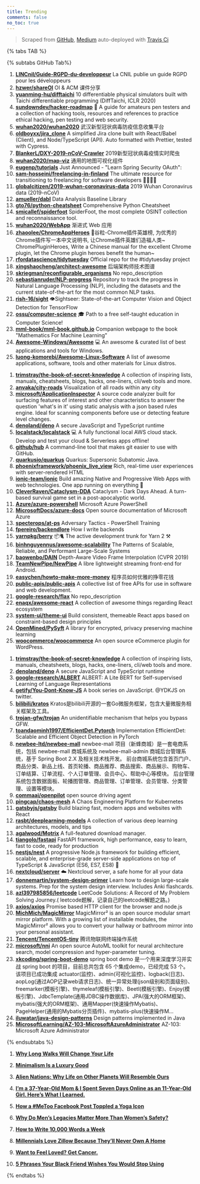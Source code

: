 ```yaml
---
title: Trending
comments: false
no_toc: true
---
```


> Scraped from [GitHub](https://github.com/trending), [Medium](https://medium.com/topic/popular)
auto-deployed with [Travis Ci](https://travis-ci.org/)

{% tabs TAB %}
<!-- tab GitHub -->
{% subtabs GitHub Tab%}
<!-- tab Daily -->
1. [**LINCnil/Guide-RGPD-du-developpeur**](https://github.com/LINCnil/Guide-RGPD-du-developpeur)
La CNIL publie un guide RGPD pour les développeurs
2. [**hzwer/shareOI**](https://github.com/hzwer/shareOI)
OI & ACM 课件分享
3. [**yuanming-hu/difftaichi**](https://github.com/yuanming-hu/difftaichi)
10 differentiable physical simulators built with Taichi differentiable programming (DiffTaichi, ICLR 2020)
4. [**sundowndev/hacker-roadmap**](https://github.com/sundowndev/hacker-roadmap)
📌 A guide for amateurs pen testers and a collection of hacking tools, resources and references to practice ethical hacking, pen testing and web security.
5. [**wuhan2020/wuhan2020**](https://github.com/wuhan2020/wuhan2020)
武汉新型冠状病毒防疫信息收集平台
6. [**oldboyxx/jira_clone**](https://github.com/oldboyxx/jira_clone)
A simplified Jira clone built with React/Babel (Client), and Node/TypeScript (API). Auto formatted with Prettier, tested with Cypress.
7. [**BlankerL/DXY-2019-nCoV-Crawler**](https://github.com/BlankerL/DXY-2019-nCoV-Crawler)
2019新型冠状病毒疫情实时爬虫
8. [**wuhan2020/map-viz**](https://github.com/wuhan2020/map-viz)
通用的地图可视化组件
9. [**eugenp/tutorials**](https://github.com/eugenp/tutorials)
Just Announced - "Learn Spring Security OAuth":
10. [**sam-hosseini/freelancing-in-finland**](https://github.com/sam-hosseini/freelancing-in-finland)
The ultimate resource for transitioning to freelancing for software developers 👩‍💻🇫🇮
11. [**globalcitizen/2019-wuhan-coronavirus-data**](https://github.com/globalcitizen/2019-wuhan-coronavirus-data)
2019 Wuhan Coronavirus data (2019-nCoV)
12. [**amueller/dabl**](https://github.com/amueller/dabl)
Data Analysis Baseline Library
13. [**gto76/python-cheatsheet**](https://github.com/gto76/python-cheatsheet)
Comprehensive Python Cheatsheet
14. [**smicallef/spiderfoot**](https://github.com/smicallef/spiderfoot)
SpiderFoot, the most complete OSINT collection and reconnaissance tool.
15. [**wuhan2020/WebApp**](https://github.com/wuhan2020/WebApp)
渐进式 Web 应用
16. [**zhaoolee/ChromeAppHeroes**](https://github.com/zhaoolee/ChromeAppHeroes)
🌈谷粒-Chrome插件英雄榜, 为优秀的Chrome插件写一本中文说明书, 让Chrome插件英雄们造福人类~ ChromePluginHeroes, Write a Chinese manual for the excellent Chrome plugin, let the Chrome plugin heroes benefit the human~
17. [**rfordatascience/tidytuesday**](https://github.com/rfordatascience/tidytuesday)
Official repo for the #tidytuesday project
18. [**xingshaocheng/architect-awesome**](https://github.com/xingshaocheng/architect-awesome)
后端架构师技术图谱
19. [**skriegman/reconfigurable_organisms**](https://github.com/skriegman/reconfigurable_organisms)
No repo_description
20. [**sebastianruder/NLP-progress**](https://github.com/sebastianruder/NLP-progress)
Repository to track the progress in Natural Language Processing (NLP), including the datasets and the current state-of-the-art for the most common NLP tasks.
21. [**rish-16/sight**](https://github.com/rish-16/sight)
👁Sightseer: State-of-the-art Computer Vision and Object Detection for TensorFlow
22. [**ossu/computer-science**](https://github.com/ossu/computer-science)
🎓 Path to a free self-taught education in Computer Science!
23. [**mml-book/mml-book.github.io**](https://github.com/mml-book/mml-book.github.io)
Companion webpage to the book "Mathematics For Machine Learning"
24. [**Awesome-Windows/Awesome**](https://github.com/Awesome-Windows/Awesome)
💻 An awesome & curated list of best applications and tools for Windows.
25. [**luong-komorebi/Awesome-Linux-Software**](https://github.com/luong-komorebi/Awesome-Linux-Software)
A list of awesome applications, software, tools and other materials for Linux distros.
<!-- endtab -->
<!-- tab Weekly -->
1. [**trimstray/the-book-of-secret-knowledge**](https://github.com/trimstray/the-book-of-secret-knowledge)
A collection of inspiring lists, manuals, cheatsheets, blogs, hacks, one-liners, cli/web tools and more.
2. [**anvaka/city-roads**](https://github.com/anvaka/city-roads)
Visualization of all roads within any city
3. [**microsoft/ApplicationInspector**](https://github.com/microsoft/ApplicationInspector)
A source code analyzer built for surfacing features of interest and other characteristics to answer the question 'what's in it' using static analysis with a json based rules engine. Ideal for scanning components before use or detecting feature level changes.
4. [**denoland/deno**](https://github.com/denoland/deno)
A secure JavaScript and TypeScript runtime
5. [**localstack/localstack**](https://github.com/localstack/localstack)
💻 A fully functional local AWS cloud stack. Develop and test your cloud & Serverless apps offline!
6. [**github/hub**](https://github.com/github/hub)
A command-line tool that makes git easier to use with GitHub.
7. [**quarkusio/quarkus**](https://github.com/quarkusio/quarkus)
Quarkus: Supersonic Subatomic Java.
8. [**phoenixframework/phoenix_live_view**](https://github.com/phoenixframework/phoenix_live_view)
Rich, real-time user experiences with server-rendered HTML
9. [**ionic-team/ionic**](https://github.com/ionic-team/ionic)
Build amazing Native and Progressive Web Apps with web technologies. One app running on everything 🎉
10. [**CleverRaven/Cataclysm-DDA**](https://github.com/CleverRaven/Cataclysm-DDA)
Cataclysm - Dark Days Ahead. A turn-based survival game set in a post-apocalyptic world.
11. [**Azure/azure-powershell**](https://github.com/Azure/azure-powershell)
Microsoft Azure PowerShell
12. [**MicrosoftDocs/azure-docs**](https://github.com/MicrosoftDocs/azure-docs)
Open source documentation of Microsoft Azure
13. [**specterops/at-ps**](https://github.com/specterops/at-ps)
Adversary Tactics - PowerShell Training
14. [**fpereiro/backendlore**](https://github.com/fpereiro/backendlore)
How I write backends
15. [**yarnpkg/berry**](https://github.com/yarnpkg/berry)
📦🐈 The active development trunk for Yarn 2 ⚒
16. [**binhnguyennus/awesome-scalability**](https://github.com/binhnguyennus/awesome-scalability)
The Patterns of Scalable, Reliable, and Performant Large-Scale Systems
17. [**baowenbo/DAIN**](https://github.com/baowenbo/DAIN)
Depth-Aware Video Frame Interpolation (CVPR 2019)
18. [**TeamNewPipe/NewPipe**](https://github.com/TeamNewPipe/NewPipe)
A libre lightweight streaming front-end for Android.
19. [**easychen/howto-make-more-money**](https://github.com/easychen/howto-make-more-money)
程序员如何优雅的挣零花钱
20. [**public-apis/public-apis**](https://github.com/public-apis/public-apis)
A collective list of free APIs for use in software and web development.
21. [**google-research/flax**](https://github.com/google-research/flax)
No repo_description
22. [**enaqx/awesome-react**](https://github.com/enaqx/awesome-react)
A collection of awesome things regarding React ecosystem
23. [**system-ui/theme-ui**](https://github.com/system-ui/theme-ui)
Build consistent, themeable React apps based on constraint-based design principles
24. [**OpenMined/PySyft**](https://github.com/OpenMined/PySyft)
A library for encrypted, privacy preserving machine learning
25. [**woocommerce/woocommerce**](https://github.com/woocommerce/woocommerce)
An open source eCommerce plugin for WordPress.
<!-- endtab -->
<!-- tab Monthly -->
1. [**trimstray/the-book-of-secret-knowledge**](https://github.com/trimstray/the-book-of-secret-knowledge)
A collection of inspiring lists, manuals, cheatsheets, blogs, hacks, one-liners, cli/web tools and more.
2. [**denoland/deno**](https://github.com/denoland/deno)
A secure JavaScript and TypeScript runtime
3. [**google-research/ALBERT**](https://github.com/google-research/ALBERT)
ALBERT: A Lite BERT for Self-supervised Learning of Language Representations
4. [**getify/You-Dont-Know-JS**](https://github.com/getify/You-Dont-Know-JS)
A book series on JavaScript. @YDKJS on twitter.
5. [**bilibili/kratos**](https://github.com/bilibili/kratos)
Kratos是bilibili开源的一套Go微服务框架，包含大量微服务相关框架及工具。
6. [**trojan-gfw/trojan**](https://github.com/trojan-gfw/trojan)
An unidentifiable mechanism that helps you bypass GFW.
7. [**toandaominh1997/EfficientDet.Pytorch**](https://github.com/toandaominh1997/EfficientDet.Pytorch)
Implementation EfficientDet: Scalable and Efficient Object Detection in PyTorch
8. [**newbee-ltd/newbee-mall**](https://github.com/newbee-ltd/newbee-mall)
newbee-mall 项目（新蜂商城）是一套电商系统，包括 newbee-mall 商城系统及 newbee-mall-admin 商城后台管理系统，基于 Spring Boot 2.X 及相关技术栈开发。 前台商城系统包含首页门户、商品分类、新品上线、首页轮播、商品推荐、商品搜索、商品展示、购物车、订单结算、订单流程、个人订单管理、会员中心、帮助中心等模块。 后台管理系统包含数据面板、轮播图管理、商品管理、订单管理、会员管理、分类管理、设置等模块。
9. [**commaai/openpilot**](https://github.com/commaai/openpilot)
open source driving agent
10. [**pingcap/chaos-mesh**](https://github.com/pingcap/chaos-mesh)
A Chaos Engineering Platform for Kubernetes
11. [**gatsbyjs/gatsby**](https://github.com/gatsbyjs/gatsby)
Build blazing fast, modern apps and websites with React
12. [**rasbt/deeplearning-models**](https://github.com/rasbt/deeplearning-models)
A collection of various deep learning architectures, models, and tips
13. [**agalwood/Motrix**](https://github.com/agalwood/Motrix)
A full-featured download manager.
14. [**tiangolo/fastapi**](https://github.com/tiangolo/fastapi)
FastAPI framework, high performance, easy to learn, fast to code, ready for production
15. [**nestjs/nest**](https://github.com/nestjs/nest)
A progressive Node.js framework for building efficient, scalable, and enterprise-grade server-side applications on top of TypeScript & JavaScript (ES6, ES7, ES8) 🚀
16. [**nextcloud/server**](https://github.com/nextcloud/server)
☁️ Nextcloud server, a safe home for all your data
17. [**donnemartin/system-design-primer**](https://github.com/donnemartin/system-design-primer)
Learn how to design large-scale systems. Prep for the system design interview. Includes Anki flashcards.
18. [**azl397985856/leetcode**](https://github.com/azl397985856/leetcode)
LeetCode Solutions: A Record of My Problem Solving Journey.( leetcode题解，记录自己的leetcode解题之路。)
19. [**axios/axios**](https://github.com/axios/axios)
Promise based HTTP client for the browser and node.js
20. [**MichMich/MagicMirror**](https://github.com/MichMich/MagicMirror)
MagicMirror² is an open source modular smart mirror platform. With a growing list of installable modules, the MagicMirror² allows you to convert your hallway or bathroom mirror into your personal assistant.
21. [**Tencent/TencentOS-tiny**](https://github.com/Tencent/TencentOS-tiny)
腾讯物联网终端操作系统
22. [**microsoft/nni**](https://github.com/microsoft/nni)
An open source AutoML toolkit for neural architecture search, model compression and hyper-parameter tuning.
23. [**xkcoding/spring-boot-demo**](https://github.com/xkcoding/spring-boot-demo)
spring boot demo 是一个用来深度学习并实战 spring boot 的项目，目前总共包含 65 个集成demo，已经完成 53 个。 该项目已成功集成 actuator(监控)、admin(可视化监控)、logback(日志)、aopLog(通过AOP记录web请求日志)、统一异常处理(json级别和页面级别)、freemarker(模板引擎)、thymeleaf(模板引擎)、Beetl(模板引擎)、Enjoy(模板引擎)、JdbcTemplate(通用JDBC操作数据库)、JPA(强大的ORM框架)、mybatis(强大的ORM框架)、通用Mapper(快速操作Mybatis)、PageHelper(通用的Mybatis分页插件)、mybatis-plus(快速操作M…
24. [**iluwatar/java-design-patterns**](https://github.com/iluwatar/java-design-patterns)
Design patterns implemented in Java
25. [**MicrosoftLearning/AZ-103-MicrosoftAzureAdministrator**](https://github.com/MicrosoftLearning/AZ-103-MicrosoftAzureAdministrator)
AZ-103: Microsoft Azure Administrator
<!-- endtab -->
{% endsubtabs %}
<!-- endtab --><!-- tab Medium -->
1. [**Why Long Walks Will Change Your Life**](https://humanparts.medium.com/walking-is-medicine-why-long-walks-will-change-your-life-59297e955a49?source=topic_page---------------------------20)

2. [**Minimalism Is a Luxury Good**](https://forge.medium.com/minimalism-is-a-luxury-good-4488693708e5?source=topic_page---------0------------------1)

3. [**Alien Nations: Why Life on Other Planets Will Resemble Ours**](https://onezero.medium.com/alien-nations-why-life-on-other-planets-will-resemble-ours-15fb4ede6fe7?source=topic_page---------1------------------1)

4. [**I’m a 37-Year-Old Mom & I Spent Seven Days Online as an 11-Year-Old Girl. Here’s What I Learned.**](https://medium.com/@sloane_ryan/im-a-37-year-old-mom-i-spent-seven-days-online-as-an-11-year-old-girl-here-s-what-i-learned-9825e81c8e7d?source=topic_page---------2------------------1)

5. [**How a #MeToo Facebook Post Toppled a Yoga Icon**](https://gen.medium.com/how-a-metoo-facebook-post-toppled-a-yoga-icon-c25577185e40?source=topic_page---------4------------------1)

6. [**Why Do Men’s Legacies Matter More Than Women’s Safety?**](https://gen.medium.com/why-do-mens-legacies-matter-more-than-women-s-safety-b832c43735e9?source=topic_page---------5------------------1)

7. [**How to Write 10,000 Words a Week**](https://forge.medium.com/how-to-write-10-000-words-a-week-a7c63d97ea79?source=topic_page---------6------------------1)

8. [**Millennials Love Zillow Because They’ll Never Own A Home**](https://onezero.medium.com/millennials-love-zillow-because-theyll-never-own-a-home-bc50fa27ac4f?source=topic_page---------7------------------1)

9. [**Want to Feel Loved? Get Cancer.**](https://humanparts.medium.com/my-wife-has-cancer-c07ad358d263?source=topic_page---------8------------------1)

10. [**5 Phrases Your Black Friend Wishes You Would Stop Using**](https://zora.medium.com/5-phrases-your-black-friend-wishes-you-would-stop-using-c857cd415c5?source=topic_page---------9------------------1)

<!-- endtab -->
{% endtabs %}
